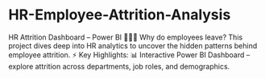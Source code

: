 # HR-Employee-Attrition-Analysis
HR Attrition Dashboard – Power BI  👩‍💼🔎 Why do employees leave? This project dives deep into HR analytics to uncover the hidden patterns behind employee attrition.  ⚡ Key Highlights:  📊 Interactive Power BI Dashboard – explore attrition across departments, job roles, and demographics.  
